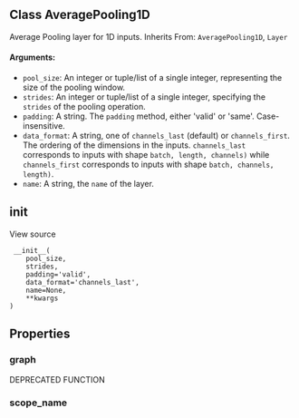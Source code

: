 ## Class AveragePooling1D
Average Pooling layer for 1D inputs.
Inherits From: `AveragePooling1D`, `Layer`
#### Arguments:
- `pool_size`: An integer or tuple/list of a single integer, representing the size of the pooling window.
- `strides`: An integer or tuple/list of a single integer, specifying the `strides` of the pooling operation.
- `padding`: A string. The `padding` method, either 'valid' or 'same'. Case-insensitive.
- `data_format`: A string, one of `channels_last` (default) or `channels_first`. The ordering of the dimensions in the inputs. `channels_last` corresponds to inputs with shape `batch, length, channels)` while `channels_first` corresponds to inputs with shape `batch, channels, length)`.
- `name`: A string, the `name` of the layer.
## __init__
View source

```
 __init__(
    pool_size,
    strides,
    padding='valid',
    data_format='channels_last',
    name=None,
    **kwargs
)
```
## Properties
### graph
DEPRECATED FUNCTION
### scope_name
